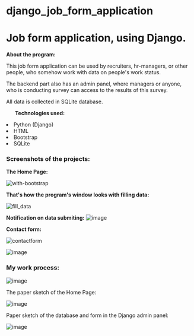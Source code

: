 # django_job_form_application


<h1>Job form application, using Django.</h1>


<strong>About the program:</strong>
<p>This job form application can be used by recruiters, hr-managers, or other people, who somehow work with data on people's work status.</p>
<p>The backend part also has an admin panel, where managers or anyone, who is conducting survey can access to the results of this survey.</p>
<p>All data is collected in SQLite database.</p>


<ul><strong>Technologies used:</strong></ul>
<li>Python (Django)</li>
<li>HTML</li>
<li>Bootstrap</li>
<li>SQLite</li>


<h3>Screenshots of the projects:</h3>


<p><strong>The Home Page:</strong></p>

![with-bootstrap](https://user-images.githubusercontent.com/102950421/230875023-b9b07b27-49e9-41c8-9e5a-3760bf9d50c1.png)


<strong>That's how the program's window looks with filling data:</strong>


![fill_data](https://user-images.githubusercontent.com/102950421/230875229-4e916e62-3ff3-45d0-b976-77307b5e69c1.png)


<strong>Notification on data submiting:</strong>
![image](https://github.com/alinatussupova/django_job_form_application/assets/102950421/63cefcef-77a9-430b-9025-2e36e0580e92)



<strong>Contact form:</strong>


![contactform](https://user-images.githubusercontent.com/102950421/230875466-b5eb493d-e589-49b2-b488-20653c5fb95f.PNG)



![image](https://user-images.githubusercontent.com/102950421/230876035-61fbe8e0-1b30-4022-8434-465f7a2b6866.png)


<h3><strong>My work process:</strong></h3>


![image](https://github.com/alinatussupova/django_job_form_application/assets/102950421/5cd4f2be-de36-4e45-92c3-9db8eef4c0d0)


<p>The paper sketch of the Home Page:</p>

![image](https://github.com/alinatussupova/django_job_form_application/assets/102950421/aaf97091-0dac-4190-902a-7e377d5c7c22)



<p>Paper sketch of the database and form in the Django admin panel:</p>

![image](https://github.com/alinatussupova/django_job_form_application/assets/102950421/5eec1d09-7112-49ba-bc1d-f0b5827e0216)








